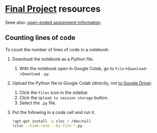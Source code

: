 # [Final Project](../final_project.md) resources

Seee also: [open-ended assignment information](../assignments.md#open-ended-assignments)

## Counting lines of code

To count the number of lines of code in a notebook:


1. Download the notebook as a Python file.
    1. With the notebook open in Google Colab, go to `File`->`Download`->`Download .py`.
1. Upload the Python file to Google Colab (directly, not [to Google Drive](../assignments.md#storing-data)).
    1. Click the `Files` icon in the sidebar.
    1. Click the `Upload to session storage` button.
    1. Select the `.py` file.
1. Put the following in a code cell and run it.

    ```sh
    !apt-get install -y cloc > /dev/null
    !cloc --hide-rate --by-file *.py
    ```
